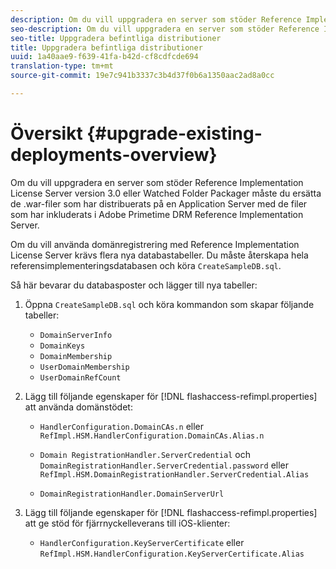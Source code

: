 ```yaml
---
description: Om du vill uppgradera en server som stöder Reference Implementation License Server version 3.0 eller Watched Folder Packager måste du ersätta de .war-filer som har distribuerats på en Application Server med de filer som har inkluderats i Adobe Primetime DRM Reference Implementation Server.
seo-description: Om du vill uppgradera en server som stöder Reference Implementation License Server version 3.0 eller Watched Folder Packager måste du ersätta de .war-filer som har distribuerats på en Application Server med de filer som har inkluderats i Adobe Primetime DRM Reference Implementation Server.
seo-title: Uppgradera befintliga distributioner
title: Uppgradera befintliga distributioner
uuid: 1a40aae9-f639-41fa-b42d-cf8cdfcde694
translation-type: tm+mt
source-git-commit: 19e7c941b3337c3b4d37f0b6a1350aac2ad8a0cc

---
```



# Översikt {#upgrade-existing-deployments-overview}

Om du vill uppgradera en server som stöder Reference Implementation License Server version 3.0 eller Watched Folder Packager måste du ersätta de .war-filer som har distribuerats på en Application Server med de filer som har inkluderats i Adobe Primetime DRM Reference Implementation Server.

Om du vill använda domänregistrering med Reference Implementation License Server krävs flera nya databastabeller. Du måste återskapa hela referensimplementeringsdatabasen och köra `CreateSampleDB.sql`.

Så här bevarar du databasposter och lägger till nya tabeller:

1. Öppna `CreateSampleDB.sql` och köra kommandon som skapar följande tabeller:

   * `DomainServerInfo`
   * `DomainKeys`
   * `DomainMembership`
   * `UserDomainMembership`
   * `UserDomainRefCount`

1. Lägg till följande egenskaper för [!DNL flashaccess-refimpl.properties] att använda domänstödet:

   * `HandlerConfiguration.DomainCAs.n` eller `RefImpl.HSM.HandlerConfiguration.DomainCAs.Alias.n`

   * `Domain RegistrationHandler.ServerCredential` och `DomainRegistrationHandler.ServerCredential.password` eller `RefImpl.HSM.DomainRegistrationHandler.ServerCredential.Alias`

   * `DomainRegistrationHandler.DomainServerUrl`

1. Lägg till följande egenskaper för [!DNL flashaccess-refimpl.properties] att ge stöd för fjärrnyckelleverans till iOS-klienter:

   * `HandlerConfiguration.KeyServerCertificate` eller `RefImpl.HSM.HandlerConfiguration.KeyServerCertificate.Alias`
